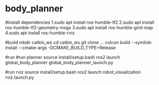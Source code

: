 # body_planner

#install dependencies
1.sudo apt install ros-humble-tf2
2.sudo apt install ros-humble-tf2-geometry-msgs
3.sudo apt install ros-humble-grid-map
4.sudo apt install ros-humble-rviz

#build 
mkdir catkin_ws
cd catkin_ws
git clone ...
colcon build --symlink-install --cmake-args -DCMAKE_BUILD_TYPE=Release

#run
#run planner
source install/setup.bash
ros2 launch global_body_planner global_body_planner_launch.py 

#run rviz
source install/setup.bash
ros2 launch robot_visualization rviz.launch.py
